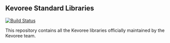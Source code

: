 ## Kevoree Standard Libraries
[![Build Status](https://travis-ci.org/kevoree/kevoree-library.svg?branch=master)](https://travis-ci.org/kevoree/kevoree-library)


This repository contains all the Kevoree libraries officially maintained by the Kevoree team.
